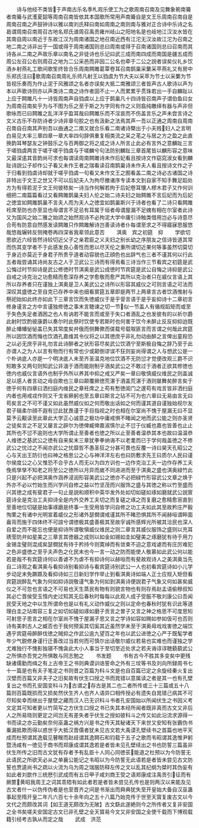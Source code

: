 <!-- { "loadSidebar": true } -->
　　诗与他经不类皆于声南古乐名季札观乐使工为之歌周南召南及见舞象箾南籥者南籥与武濩夏韶等周南召南皆依其本国歌所常用声南籥自是文王乐周南召南自是周南召南之声鼓钟诗以雅以南刘氏释曰南如周南之南则南与雅对正合诗中乐诗之名曷谓周南召南周召古地名郑氏谱周召禹贡雍州岐山之阳地名是也岐地江汉汝水皆在其南自周以南近于东故江汉为周南诸国之地召南近西有江沱无汉汝故江沱为召南之地二南之诗非出于一国或得于周南诸国则总曰周南或得于召南诸国则总曰召南而其诗各从二南之声故乐章以南名之非徒诗也乐记曰武三成而南四成而南国是疆五成而周公左召公右则周召之地为二公采邑而非因二公名也牵于二公之説者误矣仪礼乡饮酒乡射燕礼工歌间歌笙终皆合乐周南闗雎葛覃卷耳召南鹊巢采蘩采苹燕礼又有房中乐郑氏注曰歌周南召南周礼乐师凡射王以驺虞为节大夫以采苹为节士以采蘩为节皆视乐奏而为作止泥于风雅颂之名者亦误矣大抵二南雅颂三者皆声古人歌诗以声为本以声歌诗则亦以声类诗二南之诗作者固不止一人而累累乎贯珠若出一手自麟趾以上应于闗雎凡十一诗皆周南声自驺虞以上应于鹊巢凡十四诗皆召南声子谓伯鱼曰女为周南召南矣乎为与不图为乐之至于斯之为字同有作之义则翕纯皦绎有器与声非但歌咏而已曰闗雎之乱洋洋乎盈耳哉曰闗雎乐而不淫哀而不伤盖言乐之声未尝言诗之文义古乐不存防诗者少诗非章句胶之也有汲新之法焉其声一吾以正通之周南自周南召南自召南其声别吾以曲通之二南又就合乐看二南诸诗槩出于小夫贱妇人之言明白易见大率三章四章一章大率四句辞俱重复相类流之采之芼之与居之方之盈之此直换韵耳琴瑟友之钟鼓乐之与百两御之将之成之诗人所言止此必有言外之意麟趾三言于嗟驺虞两言于嗟于嗟乎驺虞与于嗟麟兮句法防别麟趾三章首尾皆以麟形容之意味又最深逺其音韵尚可求也每谓读周南闗雎诗未作后妃看且按诗文作窈窕淑女看到麟趾诗説公子却作公子看又未作王者之瑞看读召南鹊巢诗未作夫人看且按诗文作之子于归看到驺虞诗却就于嗟乎驺虞一句看又未作文王之囿看盖二南之诗必古诸国之诗非特出于文王之世又不可以后妃夫人为拘尽撤诸序专读本文到自家不知手舞足蹈处方为有得若泥于文王何彼秾矣一诗当作何解若拘于后妃卷耳懐人樛木君子又作何训细把二南篇篇看过又看闗雎鹊巢夫妇人伦之始二诗夫妇之始闗雎不言后妃而为后妃之徳宜如闗雎鹊巢不言夫人而为夫人之徳宜如鹊巢斯兴于诗者也看了二诗只看闗雎衽席至防也亦至显也毋谓言不足忌有耳属于垣者毋谓屋漏不足媿有相在尔室者此诗又为国风之始二雅之始颂之始然观诗不必拘泥大学中庸引诗触类借用岂必与诗意尽合苟有防意自然感发读闗雎只作闗雎解诗岂善读诗者仆每谓至求之不得寤寐思服悠哉悠哉辗转反侧掩卷再四深省我辈领此意否
　　淇奥　宾之初筵　抑
　　学欲切思欲近六经皆然诗较切近父子之亲君臣之义夫妇之别长幼之序朋友之信诗皆道其常而伤其变学者不于此感发良心善性而思以尽天伦之重所谓切近果何等事虽然切莫切于身近亦莫近于身君子所贵乎道者动容貌也正顔色也出辞气也三者不谨其何以行此五者哉尝诵其诗尚友古之人于卫武公三诗而有得焉看三诗当作三节看宾之初筵是武公悔过时节抑诗是武公修徳时节淇奥是武公成徳时节宾筵是武公自悔之诗抑是武公自戒之诗克治之功愈精而愈深存养之学愈敬而愈严其所以克治者只在威仪言语上其所以存养者只在谨独上淇奥是卫人美武公之诗所以形容其威仪之可则言语之可法而深叹其盛徳之至自克已存养中来也细看賔筵五章即是两节上两章言古者饮酒惟射与祭祀始如此终亦如此下三章言饮而失徳威仪于是乎諐言语于是乎妄抑诗十二章初言修身谨言之方中言谨独修徳之事末言聴谏之切一节似一节盖人有循规蹈矩而或至于失色失足者酒困之也人有讷若不能言而或至于失口者酒乱之也发彼有的以祈尔爵此射时饮酌彼康爵以奏尔时此祭时饮使专若斯时也何害于饮今未醉止反反抑抑迨既醉止幡幡怭怭盖已失其常度矣弁俄而侧舞僛而傞载号载呶匪言而言谓之何哉此宾筵所以因饮酒而悔也饮酒孔嘉维其令仪将之以其徳庶乎非礼勿动由醉之言俾出童羖恐之以必无庶乎非礼勿言此诗醉者之状形容尽矣武公饮酒宁至斯极自悔之辞乃至于此亦谓人之为人以言有物而行有常也少或颠倒谬误不狂则妄尚得谓之人与想武公是一个朴讷底人亦是一个明决底人未至齐圣温克地位饮酒不无防愆才觉便改观三爵不识矧敢多又两句则知武公非湎于酒而能刚制乎酒矣武公之不敢过于酒者正欲其修徳也徳内也威仪言语外也制乎外所以养其中抑之戒又严矣一章曰敬慎威仪维民之则盖诚足以感人者言动之毋自欺也三章曰颠覆厥徳荒湛于酒盖荒湛于酒则屡舞矣醉言矣于徳乎何有四章曰洒扫庭内维民之章衽席之上苟有慙徳闺门之邃苟有戏言皆非洒扫庭内者也用戒戎作则又干戈省厥躬也至五章曰斯言之玷不可为也六章曰无易由言无曰苟矣言之不可不谨又如此虽然威仪如之何而敬出话如之何而谨其道自谨独始视尔友君子辑柔尔顔不遐有愆此犹畏谨于手目指视之时也相在尔室尚不愧于屋漏无曰不显莫予云觏读至此章此大学正心诚意之极功中庸戒惧不睹闻之地而武公能之则亦圣贤之徒矣言之不足又屡言之辟尔为徳俾臧俾嘉淑慎尔止不愆于仪臧也嘉也皆善也止止其所也不愆不逾则也大学所谓止至善者也徳之所以止至善者温恭其本也故曰温温恭人维徳之基武公之徳有自来矣末三章犹拳拳纳诲不以老耄而已于学何哉盖徳之不修武公之忧过之不闻亦武公之忧靡哲不愚圣狂之分甚可畏也反覆一诗曰昊天孔昭公之心与天出王防衍也曰神之格思公之心与神洋洋左右也曰防敷求先王曰质尔人民曰谨尔侯度公之心又惟恐不合乎古人而无以为四方训也一边作克治工夫一边作存养工夫俛焉孳孳不知老之将至公之徳所以月异而嵗不同进进而至于淇奥之盛也淇奥緑竹此只是兴起不必把淇奥作涵养浸润形容美武公之徳亦不必把緑竹形容武公文章之焕于外亦不必以竹始生而兴学问自修之益以竹坚茂而兴服饰之盛与其徳之称以竹至盛而兴其徳之成有斐君子一句止是説和顺积中英华发外处如切如磋如琢如磨就武公説賔筵诗全是克治工夫抑诗全是内外交养工夫切之而复磋之琢之而复磨之愈精愈宻直到至善地位切磋是始事琢磨是终事一生受用皆学问自修之功工夫如此其至故矜庄严毅恂栗之有诸中光明宣着威仪之形诸外瑟僴谓戒谨其所不睹恐惧其所不闻赫咺谓睟面盎背而施于四体终不可諠兮谓徳极其盛善极其至故孚诚所感辉光所被其洽民也深人自爱之而不能忘也便是抑诗所谓敬愼威仪维民之则二章言其威仪服饰之盛则以充耳琇莹防弁如星美之三章言其徳器之成则以如金如锡如圭如璧美之琢磨犹有待于用力金锡圭璧则混成矣瑟僴犹有待于矜持今则寛绰而有敛束不迫之意戏谑而有庄厉难犯之色非盛徳之至乎夫声色之化民末也今一言一动之防而能使人敬慕如此武公何以能若是哉不有宾筵诗何以善谑不为虐不有抑诗何以赫咺而有斐故观诗人之美淇奥当先自二诗观之看淇奥与看抑诗别看抑诗与看宾筵诗别武公一人也初看宾筵诗如小儿学步动足未免蹶踬及看抑诗如三日新妇学作举止到看淇奥诗如端人正士应规入矩但看宾筵説醉乱气象为何如抑诗説敬谨气象为何如到淇奥诗便説君子气象又何如甚矣威仪之不可忽也言语之不可易也天生蒸民有物有则貌言物也有则存焉赵孟语偷穆叔知其必亡晋侯受玉惰内史过知其无后春秋时每每以此观人成子受脤不敬刘康公曰吾闻民受天地之中以生所谓命也是以有礼义动作威仪之则以定命也春秋时犹有识此等道理白圭之玷南容三复之如切如磋如琢如磨子贡言之曽子又言之神之格思不可度思矧可射思子思言之相在尔室尚不愧于屋漏子思又言之学诗如容如赐如参如伋可也否则诗有美刺古人之臧否也于我何预奚其切奚其近虽然学未至于淇奥毋戏戏害徳之端饮遇乎宾筵毋醉醉伐徳之贼抑之作武公逾九望百之年也以武公进徳之心严于既髦学者年少气鋭修身谨行迁善改过当若何而可慎尔出话敬尔威仪若易也实难也而谨独之学尤难独行不愧影独寝不愧衾此大小人事当于至切至近处求之若夫诲谆谆聴藐藐武公之所惧亦吾党之所惧敢与同志勉之
　　书发题
　　书有古今不胜其多变矣中更残缺诸儒勤而缉之有上古帝王之书则典谟训诰誓命之外有三坟等书及刘向所録周书七十一篇是也有夫子笔定之书则昔之百篇为科斗文是也自百篇已定之余旋经秦火复出汉壁而百篇又非夫子之旧矣故有伏生口授之书而晁错以意属读之者是其一也有孔壁复出之书而孔安国变科斗为古谓之存古是其二也二者所传或三十三篇或五十八篇则百篇既损而又损矣然伏生齐人也齐人语异口相传授必有遗失自晁错己病其不可尽知矣幸而继出于屋壁之藏而汉人已无识科斗书者孔安国始以所闻伏生之书因义考文定其可知者更以竹简写之方伏生口授之书已失其本经所闻者既非真而古文又非后人之所易晓则更定之间岂无有差失者乎伏生之授如彼科斗之传又如此沿流求源得一书而读之亦云勤矣奈何巫蛊之祸方兴是书之传天其秘诸天下来世又安知有张霸伪书乗漏抵欺而得以惑世乎大抵汉晋儒者犹未见古文若大禹谟孔壁续书之首篇也地平天成而杜预谓其逸载见瞽瞍而赵歧谓其逸闗石和钧载于五子之歌而韦昭谓其逸惟尹躬暨汤咸有一徳见于商书而郑康成谓其逸若是者皆未见孔壁续出之书也防誓三篇虽非伏生所传之旧而古文犹有存者予有乱臣十人同心同徳苌能道之杜预以为今防誓无此语民之所欲天必从之单襄公能记之韦昭以为今防誓无此语若是者皆未尝见古文防誓也贾逵尚书之疏以火流为乌为周之瑞服防释左传之文以乱其纪纲为桀时其伪妄有如此者刘歆作三统厯引武成而有五日甲子咸刘商王受之语郑康成注禹贡引征而有厥篚黄昭我周王之词其乖牾有如此者若是者皆未尝见孔传也是则两汉以来能及见古文者什一以伪传伪者是也至晋齐之间是书渐出而舜典犹失至开皇始大备自汉巫蛊事起至隋开皇二年凡六百七十余年向之五十八篇乃始克传于世至天寳复废古文以今文代之而颇改其词【如王道无颇改为无陂】古文繇此遂絶则今之所传者又复非安国之全书矣嗟夫安国定古文已非孔壁之全天寳易今文又非安国之全使千载而下博观载籍引经考古孰从而定之哉
　　武成　洪范
